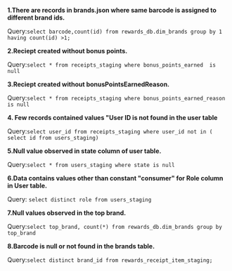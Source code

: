 **1.There are records in brands.json where same barcode is assigned to different brand ids.**

Query:`select barcode,count(id) from rewards_db.dim_brands group by 1 having count(id) >1;`

**2.Reciept created without bonus points.**

Query:`select * from receipts_staging where bonus_points_earned  is null`

**3.Reciept created without bonusPointsEarnedReason.**

Query:`select * from receipts_staging where bonus_points_earned_reason is null`

**4. Few records contained values "User ID is not found in the user table**

Query:`select user_id from receipts_staging where user_id not in ( select id from users_staging)`

**5.Null value observed in state column of user table.**

Query:`select * from users_staging where state is null`

**6.Data contains values other than constant "consumer" for Role column in User table.**

Query: `select distinct role from users_staging`

**7.Null values observed in the top brand.**

Query:`select top_brand, count(*) from rewards_db.dim_brands group by top_brand`

**8.Barcode is null or not found in the brands table.**

Query:`select distinct brand_id from rewards_receipt_item_staging;`
